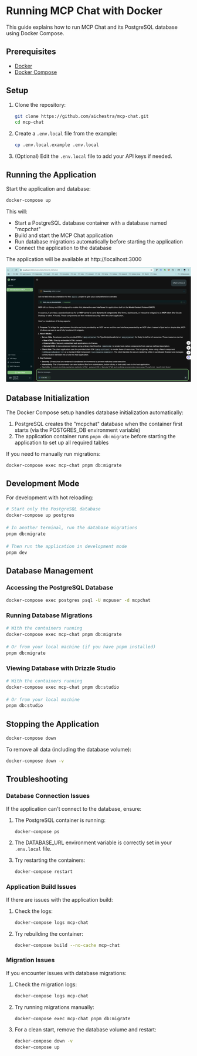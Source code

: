 # Running MCP Chat with Docker

This guide explains how to run MCP Chat and its PostgreSQL database using Docker Compose.

## Prerequisites

- [Docker](https://docs.docker.com/get-docker/)
- [Docker Compose](https://docs.docker.com/compose/install/)

## Setup

1. Clone the repository:
   ```bash
   git clone https://github.com/aichestra/mcp-chat.git
   cd mcp-chat
   ```

2. Create a `.env.local` file from the example:
   ```bash
   cp .env.local.example .env.local
   ```

3. (Optional) Edit the `.env.local` file to add your API keys if needed.

## Running the Application

Start the application and database:

```bash
docker-compose up
```

This will:
- Start a PostgreSQL database container with a database named "mcpchat"
- Build and start the MCP Chat application
- Run database migrations automatically before starting the application
- Connect the application to the database

The application will be available at http://localhost:3000

![](../images/open-mcp-chat.png)

## Database Initialization

The Docker Compose setup handles database initialization automatically:

1. PostgreSQL creates the "mcpchat" database when the container first starts (via the POSTGRES_DB environment variable)
2. The application container runs `pnpm db:migrate` before starting the application to set up all required tables

If you need to manually run migrations:

```bash
docker-compose exec mcp-chat pnpm db:migrate
```

## Development Mode

For development with hot reloading:

```bash
# Start only the PostgreSQL database
docker-compose up postgres

# In another terminal, run the database migrations
pnpm db:migrate

# Then run the application in development mode
pnpm dev
```

## Database Management

### Accessing the PostgreSQL Database

```bash
docker-compose exec postgres psql -U mcpuser -d mcpchat
```

### Running Database Migrations

```bash
# With the containers running
docker-compose exec mcp-chat pnpm db:migrate

# Or from your local machine (if you have pnpm installed)
pnpm db:migrate
```

### Viewing Database with Drizzle Studio

```bash
# With the containers running
docker-compose exec mcp-chat pnpm db:studio

# Or from your local machine
pnpm db:studio
```

## Stopping the Application

```bash
docker-compose down
```

To remove all data (including the database volume):

```bash
docker-compose down -v
```

## Troubleshooting

### Database Connection Issues

If the application can't connect to the database, ensure:

1. The PostgreSQL container is running:
   ```bash
   docker-compose ps
   ```

2. The DATABASE_URL environment variable is correctly set in your `.env.local` file.

3. Try restarting the containers:
   ```bash
   docker-compose restart
   ```

### Application Build Issues

If there are issues with the application build:

1. Check the logs:
   ```bash
   docker-compose logs mcp-chat
   ```

2. Try rebuilding the container:
   ```bash
   docker-compose build --no-cache mcp-chat
   ```

### Migration Issues

If you encounter issues with database migrations:

1. Check the migration logs:
   ```bash
   docker-compose logs mcp-chat
   ```

2. Try running migrations manually:
   ```bash
   docker-compose exec mcp-chat pnpm db:migrate
   ```

3. For a clean start, remove the database volume and restart:
   ```bash
   docker-compose down -v
   docker-compose up